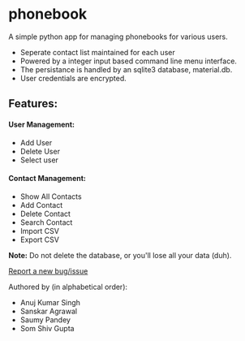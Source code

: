 # phonebook

A simple python app for managing phonebooks for various users.

- Seperate contact list maintained for each user
- Powered by a integer input based command line menu interface.  
- The persistance is handled by an sqlite3 database, material.db.
- User credentials are encrypted.

## Features:
#### User Management:
- Add User
- Delete User
- Select user

#### Contact Management:
- Show All Contacts
- Add Contact
- Delete Contact
- Search Contact
- Import CSV
- Export CSV

**Note:** Do not delete the database, or you'll lose all your data (duh).

[Report a new bug/issue](https://github.com/AritificialPhysics/phonebook/issues/new)

Authored by (in alphabetical order):
- Anuj Kumar Singh
- Sanskar Agrawal
- Saumy Pandey
- Som Shiv Gupta
